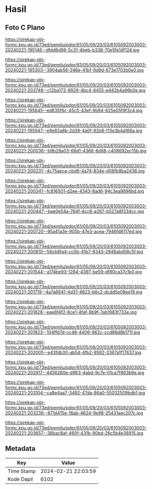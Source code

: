 # Hasil

## Foto C Plano

https://sirekap-obj-formc.kpu.go.id/73ed/pemilu/pdpr/61/05/09/20/03/6105092003003-20240221-195146--dfdd6d98-5c31-4beb-b338-70e5fe1df124.jpg

https://sirekap-obj-formc.kpu.go.id/73ed/pemilu/pdpr/61/05/09/20/03/6105092003003-20240221-195303--3904ab56-246e-41b1-9d9d-673e1702b0e0.jpg

https://sirekap-obj-formc.kpu.go.id/73ed/pemilu/pdpr/61/05/09/20/03/6105092003003-20240221-203748--c12ba172-8929-4bc4-8455-e442b4a96b0e.jpg

https://sirekap-obj-formc.kpu.go.id/73ed/pemilu/pdpr/61/05/09/20/03/6105092003003-20240221-195645--ed635f6c-45c5-43ef-9b94-625e05f9f3c4.jpg

https://sirekap-obj-formc.kpu.go.id/73ed/pemilu/pdpr/61/05/09/20/03/6105092003003-20240221-195947--e9e82a8b-2d39-4a0f-92b8-f13e3b4a166a.jpg

https://sirekap-obj-formc.kpu.go.id/73ed/pemilu/pdpr/61/05/09/20/03/6105092003003-20240221-200036--b9b28a03-68d1-4366-8d68-c408692ec15b.jpg

https://sirekap-obj-formc.kpu.go.id/73ed/pemilu/pdpr/61/05/09/20/03/6105092003003-20240221-200231--4c75aeca-cbd6-4a74-834e-d08fb8ba2436.jpg

https://sirekap-obj-formc.kpu.go.id/73ed/pemilu/pdpr/61/05/09/20/03/6105092003003-20240221-200341--fc816501-d2ee-4343-8ad6-94c3ea9898bd.jpg

https://sirekap-obj-formc.kpu.go.id/73ed/pemilu/pdpr/61/05/09/20/03/6105092003003-20240221-200447--bae0e54a-764f-4cc6-a267-b527a8f334cc.jpg

https://sirekap-obj-formc.kpu.go.id/73ed/pemilu/pdpr/61/05/09/20/03/6105092003003-20240221-200720--95a41a3e-905b-47e3-acea-7946fd8117ed.jpg

https://sirekap-obj-formc.kpu.go.id/73ed/pemilu/pdpr/61/05/09/20/03/6105092003003-20240221-200810--56cb6fa4-cc0b-41b7-8343-2948abd58c5f.jpg

https://sirekap-obj-formc.kpu.go.id/73ed/pemilu/pdpr/61/05/09/20/03/6105092003003-20240221-201544--a174be93-1284-4397-be59-df80ca37c1b0.jpg

https://sirekap-obj-formc.kpu.go.id/73ed/pemilu/pdpr/61/05/09/20/03/6105092003003-20240221-201719--4a7a6641-4d31-4823-b6c2-dcdd5e08ee19.jpg

https://sirekap-obj-formc.kpu.go.id/73ed/pemilu/pdpr/61/05/09/20/03/6105092003003-20240221-201828--eae6f4f2-8ce1-4faf-9b9f-7ab1983f733e.jpg

https://sirekap-obj-formc.kpu.go.id/73ed/pemilu/pdpr/61/05/09/20/03/6105092003003-20240221-201923--104ffd7d-cc48-4406-962c-ccd86d8b171f.jpg

https://sirekap-obj-formc.kpu.go.id/73ed/pemilu/pdpr/61/05/09/20/03/6105092003003-20240221-202005--e43fdb30-ab5d-4fb2-9592-3367a1f17637.jpg

https://sirekap-obj-formc.kpu.go.id/73ed/pemilu/pdpr/61/05/09/20/03/6105092003003-20240221-202917--4456260e-d963-4abd-9c7e-01ca7f863b9e.jpg

https://sirekap-obj-formc.kpu.go.id/73ed/pemilu/pdpr/61/05/09/20/03/6105092003003-20240221-203104--ca8e4aa7-3492-47da-86a0-55032509bdb1.jpg

https://sirekap-obj-formc.kpu.go.id/73ed/pemilu/pdpr/61/05/09/20/03/6105092003003-20240221-203236--871d415e-16ab-4624-9e98-25431aec207c.jpg

https://sirekap-obj-formc.kpu.go.id/73ed/pemilu/pdpr/61/05/09/20/03/6105092003003-20240221-203657--38bac8af-460f-431b-90bd-26c5b4e38915.jpg


## Metadata

| Key        | Value               |
| ---------- | ------------------- |
| Time Stamp | 2024-02-21 22:03:59 |
| Kode Dapil | 6102                |



